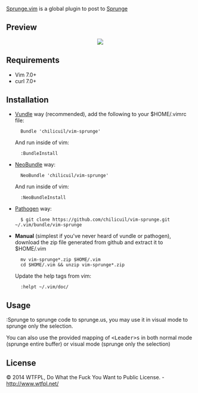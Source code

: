 [Sprunge.vim](https://github.com/chilicuil/vim-sprunge) is a global plugin to post to [Sprunge](http://sprunge.us/)

Preview
-------

<p align="center">
  <img src="http://javier.io/assets/img/vim-sprunge.gif"/><br>
</p>

Requirements
------------

* Vim 7.0+
* curl 7.0+

Installation
------------

- [Vundle](https://github.com/gmarik/vundle) way (recommended), add the following to your $HOME/.vimrc file:

        Bundle 'chilicuil/vim-sprunge'

    And run inside of vim:

        :BundleInstall

- [NeoBundle](https://github.com/Shougo/neobundle.vim) way:

        NeoBundle 'chilicuil/vim-sprunge'

    And run inside of vim:

        :NeoBundleInstall

- [Pathogen](https://github.com/tpope/vim-pathogen) way:

        $ git clone https://github.com/chilicuil/vim-sprunge.git ~/.vim/bundle/vim-sprunge

- **Manual** (simplest if you've never heard of vundle or pathogen), download the zip file generated from github and extract it to $HOME/.vim

        mv vim-sprunge*.zip $HOME/.vim
        cd $HOME/.vim && unzip vim-sprunge*.zip

    Update the help tags from vim:

        :helpt ~/.vim/doc/

Usage
-----

:Sprunge to sprunge code to sprunge.us, you may use it in visual mode to
sprunge only the selection.

You can also use the provided mapping of <kbd>\<Leader\>s</kbd> in both normal
mode (sprunge entire buffer) or visual mode (sprunge only the selection)

License
-------

© 2014 WTFPL, Do What the Fuck You Want to Public License. - http://www.wtfpl.net/
